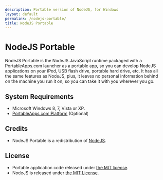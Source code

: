 ```yaml
---
description: Portable version of NodeJS, for Windows
layout: default
permalink: /nodejs-portable/
title: NodeJS Portable
---
```


# NodeJS Portable

NodeJS Portable is the NodeJS JavaScript runtime packaged with a PortableApps.com launcher as a
portable app, so you can develop NodeJS applications on your iPod, USB flash drive, portable hard
drive, etc. It has all the same features as NodeJS, plus, it leaves no personal information
behind on the machine you run it on, so you can take it with you wherever you go.

## System Requirements

*	Microsoft Windows 8, 7, Vista or XP.
*	[PortableApps.com Platform](http://portableapps.com/download) (Optional)

## Credits

*	NodeJS Portable is a redistribution of [NodeJS](https://nodejs.org).

## License

*	Portable application code released under [the MIT license](https://raw.githubusercontent.com/garethflowers/nodejs-portable/master/LICENSE).
*	NodeJS is released under [the MIT License](https://raw.githubusercontent.com/nodejs/node/master/LICENSE).
